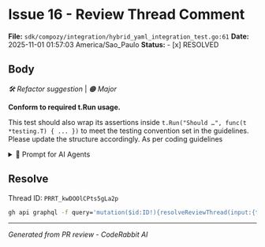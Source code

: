 # Issue 16 - Review Thread Comment

**File:** `sdk/compozy/integration/hybrid_yaml_integration_test.go:61`
**Date:** 2025-11-01 01:57:03 America/Sao_Paulo
**Status:** - [x] RESOLVED

## Body

_🛠️ Refactor suggestion_ | _🟠 Major_

**Conform to required t.Run usage.**

This test should also wrap its assertions inside `t.Run("Should …", func(t *testing.T) { ... })` to meet the testing convention set in the guidelines. Please update the structure accordingly. As per coding guidelines

<details>
<summary>🤖 Prompt for AI Agents</summary>

```
In sdk/compozy/integration/hybrid_yaml_integration_test.go around lines 20-61,
wrap the existing test body inside t.Run so assertions run in a named subtest;
replace the current top-level statements with t.Run("Should validate hybrid YAML
integration", func(t *testing.T) { /* existing body here */ }) and ensure all
test helpers (lifecycleTestContext, require.*, assert.*) use the inner t; keep
setup, file creation, engine.LoadWorkflowsFromDir, ValidateReferences and
assertions unchanged but moved into the inner closure.
```

</details>

<!-- fingerprinting:phantom:medusa:sabertoothed -->

<!-- This is an auto-generated comment by CodeRabbit -->

## Resolve

Thread ID: `PRRT_kwDOOlCPts5gLa2p`

```bash
gh api graphql -f query='mutation($id:ID!){resolveReviewThread(input:{threadId:$id}){thread{isResolved}}}' -F id=PRRT_kwDOOlCPts5gLa2p
```

---
*Generated from PR review - CodeRabbit AI*
